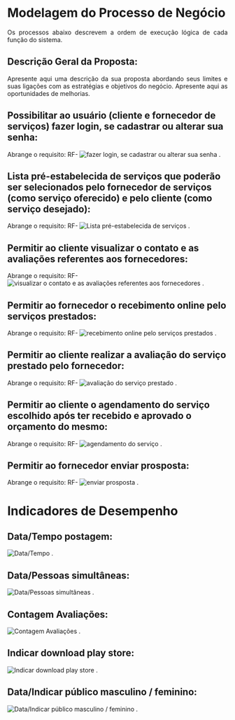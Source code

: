 # Modelagem do Processo de Negócio
<p align="justify">Os processos abaixo descrevem a ordem de execução lógica de cada função do sistema.</p> 

## Descrição Geral da Proposta:
<p align="justify">Apresente aqui uma descrição da sua proposta abordando seus limites e suas ligações com as estratégias e objetivos do negócio. Apresente aqui as oportunidades de melhorias. </p>

##  Possibilitar ao usuário (cliente e fornecedor de serviços) fazer login, se cadastrar ou alterar sua senha: 
Abrange o requisito: RF-
![fazer login, se cadastrar ou alterar sua senha]()
. </p>

## Lista pré-estabelecida de serviços que poderão ser selecionados pelo fornecedor de serviços (como serviço oferecido) e pelo cliente (como serviço desejado): 
Abrange o requisito: RF-
![Lista pré-estabelecida de serviços]()
. </p>

##  Permitir ao cliente visualizar o contato e as avaliações referentes aos fornecedores: 
Abrange o requisito: RF-
![visualizar o contato e as avaliações referentes aos fornecedores]()
. </p>

## Permitir ao fornecedor o recebimento online pelo serviços prestados: 
Abrange o requisito: RF-
![recebimento online pelo serviços prestados]()
. </p>

## Permitir ao cliente realizar a avaliação do serviço prestado pelo fornecedor: 
Abrange o requisito: RF-
![avaliação do serviço prestado]()
. </p>

## Permitir ao cliente o agendamento do serviço escolhido após ter recebido e aprovado o orçamento do mesmo: 
Abrange o requisito: RF-
![agendamento do serviço]()
. </p>
## Permitir ao fornecedor enviar prosposta: 
Abrange o requisito: RF-
![enviar prosposta]()
. </p>

# Indicadores de Desempenho

## Data/Tempo postagem: 
![Data/Tempo]()
. </p>

## Data/Pessoas simultâneas: 
![Data/Pessoas simultâneas]()
. </p>

## Contagem Avaliações: 
![Contagem Avaliações]()
. </p>

## Indicar download play store: 
![Indicar download play store]()
. </p>

## Data/Indicar público masculino / feminino: 
![Data/Indicar público masculino / feminino]()
. </p>
